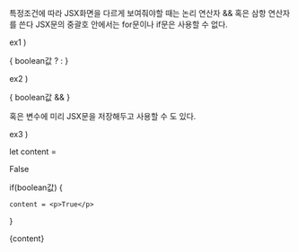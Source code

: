 특정조건에 따라 JSX화면을 다르게 보여줘야할 때는 논리 연산자 && 혹은 삼항 연산자를 쓴다
JSX문의 중괄호 안에서는 for문이나 if문은 사용할 수 없다.

ex1 )

<div>
    {
        <!-- boolean값이 true일때 TrueComponent를, 그렇지 않을 때 FalseComponent를 표출한다. -->
        boolean값 ? <TrueComponent /> : <FalseComponent />
    }
</div>

ex2 )

<div>
    {
        <!-- boolean값이 true일때 TrueComponent를 표출하고, false일때는 표출하지 않는다. -->
        boolean값 && <TrueComponent />
    }
</div>

혹은 변수에 미리 JSX문을 저장해두고 사용할 수 도 있다.

ex3 )

<!-- 기본값으로 False를 가지고 있는 JSX문을 할당한다. -->

let content = <p>False</p>

if(boolean값) {

<!-- 만약 boolean값이 true일 경우 True를 가지고 있는 JSX문을 재할당한다. -->

    content = <p>True</p>

}

<div>
<!-- boolean값에 의해 변경되거나 그렇지 않은 JSX문을 출력한다 -->
    {content}
</div>
